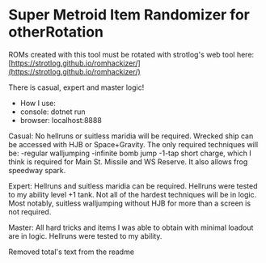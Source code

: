 # Super Metroid Item Randomizer for otherRotation

ROMs created with this tool must be rotated with strotlog's web tool here:
[https://strotlog.github.io/romhackizer/](https://strotlog.github.io/romhackizer/)

There is casual, expert and master logic!

* How I use:
* console: dotnet run
* browser: localhost:8888

Casual:
No hellruns or suitless maridia will be required. Wrecked ship can be accessed with HJB or Space+Gravity.
The only required techniques will be:
-regular walljumping
-infinite bomb jump
-1-tap short charge, which I think is required for Main St. Missile and WS Reserve. It also allows frog speedway spark.

Expert:
Hellruns and suitless maridia can be required.
Hellruns were tested to my ability level +1 tank.
Not all of the hardest techniques will be in logic.
Most notably, suitless walljumping without HJB for more than a screen is not required.


Master:
All hard tricks and items I was able to obtain with minimal loadout are in logic. Hellruns were tested to my ability.

Removed total's text from the readme
